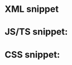 # XML snippet
<snippet id='xml-snippet'/>

# JS/TS snippet:
<snippet id='ts-snippet'/>

# CSS snippet:
<snippet id='css-snippet'/>